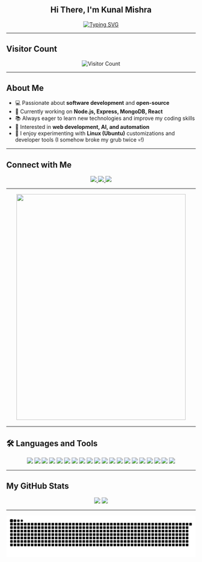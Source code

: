 <h2 align="center">Hi There, I'm Kunal Mishra </h2>

<div align="center">

[![Typing SVG](https://readme-typing-svg.herokuapp.com?size=30&duration=3700&color=D891EF&center=true&vCenter=true&width=550&lines=Aspiring+Fullstack+Developer;BTech+Computer+Science+%40%28MUJ%29;Interested+in+Open+Source;Exploring+MERN;Learning+New+Things)](https://git.io/typing-svg)

</div>

---

## Visitor Count  

<p align="center">
  <img src="https://count.getloli.com/get/@Kunal224?theme=rule34" alt="Visitor Count" />
</p>

---

## About Me  

- 💻 Passionate about **software development** and **open-source**  
- 🔨 Currently working on **Node.js, Express, MongoDB, React**  
- 📚 Always eager to learn new technologies and improve my coding skills  
- 🤖 Interested in **web development, AI, and automation**  
- 🐧 I enjoy experimenting with **Linux (Ubuntu)** customizations and developer tools (I somehow broke my grub twice 💀!)  

---

## Connect with Me  

<p align="center">
  <a href="https://linkedin.com/in/kunal-mishra-5j25" target="_blank">
    <img src="https://cdn.jsdelivr.net/gh/devicons/devicon/icons/linkedin/linkedin-original.svg" width="40" />
  </a>
  <a href="https://x.com/Kunal_224u8138" target="_blank">
    <img src="https://www.vectorlogo.zone/logos/twitter/twitter-tile.svg" width="40" />
  </a>
  <a href="mailto:kunal.pr.mishra@gmail.com" target="_blank">
    <img src="https://www.vectorlogo.zone/logos/gmail/gmail-icon.svg" width="40" />
  </a>
</p>

---  

<p align="center">
  <img src="https://media3.giphy.com/media/v1.Y2lkPTc5MGI3NjExMWNhYmsxZXRzeWZndnJncHRrOHB4MWFqd2M2dWFqa3lrbHpnOXFncyZlcD12MV9pbnRlcm5hbF9naWZfYnlfaWQmY3Q9Zw/84SFZf1BKgzeny1WxQ/giphy.gif" width="450" height="600" />
</p>

---

## 🛠 Languages and Tools  

<p align="center">
  <img src="https://www.vectorlogo.zone/logos/linux/linux-icon.svg" width="40"/> 
  <img src="https://www.vectorlogo.zone/logos/ubuntu/ubuntu-tile.svg" width="40"/> 
  <img src="https://cdn.jsdelivr.net/gh/devicons/devicon@latest/icons/windows11/windows11-original.svg" width="40"/> 
  <img src="https://cdn.jsdelivr.net/gh/devicons/devicon/icons/git/git-original.svg" width="40"/> 
  <img src="https://upload.vectorlogo.zone/logos/github/images/47bfd2d4-712f-4dee-9315-f99c611b7598.svg" width="40"/>
  <img src="https://cdn.jsdelivr.net/gh/devicons/devicon@latest/icons/vscode/vscode-original.svg" width="40"/>
  <img src="https://cdn.jsdelivr.net/gh/devicons/devicon/icons/html5/html5-original.svg" width="40"/> 
  <img src="https://cdn.jsdelivr.net/gh/devicons/devicon/icons/css3/css3-original.svg" width="40"/> 
  <img src="https://cdn.jsdelivr.net/gh/devicons/devicon@latest/icons/tailwindcss/tailwindcss-original.svg" width="40"/> 
  <img src="https://cdn.jsdelivr.net/gh/devicons/devicon/icons/javascript/javascript-original.svg" width="40"/> 
  <img src="https://cdn.jsdelivr.net/gh/devicons/devicon/icons/react/react-original.svg" width="40"/> 
  <img src="https://www.vectorlogo.zone/logos/nodejs/nodejs-icon.svg" width="40"/> 
  <img src="https://cdn.jsdelivr.net/gh/devicons/devicon/icons/express/express-original.svg" width="40"/>
  <img src="https://cdn.jsdelivr.net/gh/devicons/devicon/icons/mongodb/mongodb-original.svg" width="40"/> 
  <img src="https://cdn.jsdelivr.net/gh/devicons/devicon@latest/icons/mysql/mysql-original.svg" width="40"/>
  <img src="https://cdn.jsdelivr.net/gh/devicons/devicon/icons/vite/vite-original.svg" width="40"/>   
  <img src="https://cdn.jsdelivr.net/gh/devicons/devicon/icons/vercel/vercel-original.svg" width="40"/>
  <img src="https://www.vectorlogo.zone/logos/getpostman/getpostman-icon.svg" width="40"/> 
  <img src="https://cdn.jsdelivr.net/gh/devicons/devicon@latest/icons/arduino/arduino-original.svg" width="40"/> 
  <img src="https://cdn.jsdelivr.net/gh/devicons/devicon@latest/icons/matlab/matlab-original.svg" width="40"/>
</p>

---

## My GitHub Stats  

<p align="center">
  <img src="https://github-readme-stats.vercel.app/api?username=Kunal-Mishra-5725&theme=transparent&hide_border=true&include_all_commits=true&count_private=true" height="180em"/>
  <img src="https://nirzak-streak-stats.vercel.app/?user=Kunal-Mishra-5725&theme=transparent&hide_border=true" height="180em"/>
</p>

---

<p align="center">
<picture>
  <source media="(prefers-color-scheme: dark)" srcset="https://raw.githubusercontent.com/Kunal-Mishra-5725/Kunal-Mishra-5725/output/github-snake-dark.svg" />
  <source media="(prefers-color-scheme: light)" srcset="https://raw.githubusercontent.com/Kunal-Mishra-5725/Kunal-Mishra-5725/output/github-snake.svg" />
  <img alt="github contribution grid snake animation" src="https://raw.githubusercontent.com/Kunal-Mishra-5725/Kunal-Mishra-5725/output/github-snake.svg" />
</picture>
</p>
